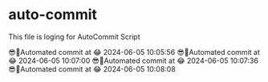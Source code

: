 # auto-commit
This file is loging for AutoCommit Script

😎🌲Automated commit at 😂 2024-06-05 10:05:56
😎🌲Automated commit at 😂 2024-06-05 10:07:00
😎🌲Automated commit at 😂 2024-06-05 10:07:36
😎🌲Automated commit at 😂 2024-06-05 10:08:08
